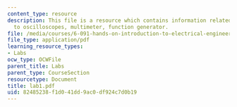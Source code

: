 ```yaml
---
content_type: resource
description: This file is a resource which contains information related to introduction
  to oscilloscopes, multimeter, function generator.
file: /media/courses/6-091-hands-on-introduction-to-electrical-engineering-lab-skills-january-iap-2008/82485238f1d041dd9ac0df924c7d0b19_lab1.pdf
file_type: application/pdf
learning_resource_types:
- Labs
ocw_type: OCWFile
parent_title: Labs
parent_type: CourseSection
resourcetype: Document
title: lab1.pdf
uid: 82485238-f1d0-41dd-9ac0-df924c7d0b19
---
```

